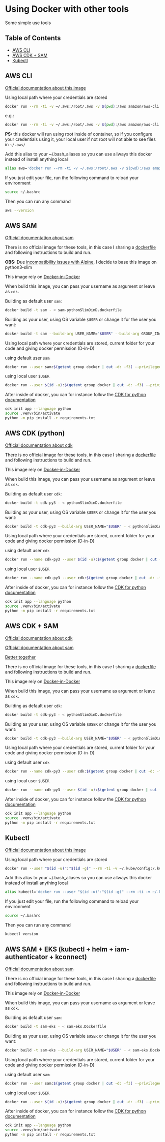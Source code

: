 # Using Docker with other tools

Some simple use tools

## Table of Contents

- [AWS CLI](#aws-cli)
- [AWS CDK + SAM](#aws-cdk--sam)
- [Kubectl](#kubectl)

## AWS CLI

[Official documentation about this image](https://hub.docker.com/r/amazon/aws-cli)

Using local path where your credentials are stored

```bash
docker run --rm -ti -v ~/.aws:/root/.aws -v $(pwd):/aws amazon/aws-cli <service> <command> <args>
```

e.g.:

```bash
docker run --rm -ti -v ~/.aws:/root/.aws -v $(pwd):/aws amazon/aws-cli s3 ls
```

**PS:**
this docker will run using root inside of container, so if you configure your credentials using it, your local user if not root will not able to see files in `~/.aws/`

Add this alias to your ~/.bash_aliases so you can use allways this docker instead of install anything local

```bash
alias aws='docker run --rm -ti -v ~/.aws:/root/.aws -v $(pwd):/aws amazon/aws-cli'
```

If you just edit your file, run the following command to reload your environment

```bash
source ~/.bashrc
```

Then you can run any command

```bash
aws --version
```

## AWS SAM

[Official documentation about sam](https://docs.aws.amazon.com/serverless-application-model/)

There is no official image for these tools, in this case I sharing a [dockerfile](./Docker/sam-pythonSlimDinD.dockerfile) and following instructions to build and run.

**OBS:** Due [incompatibility issues with Alpine](https://github.com/aws/aws-sam-cli/issues/4221), I decide to base this image on python3-slim

This image rely on [Docker-in-Docker](https://hub.docker.com/_/docker)

When build this image, you can pass your username as argument or leave as `cdk`.

Building as default user `sam`:

```bash
docker build -t sam - < sam-pythonSlimDinD.dockerfile
```

Building as your user, using OS variable `$USER` or change it for the user you want:

```bash
docker build -t sam --build-arg USER_NAME="$USER" --build-arg GROUP_ID=$(getent group docker | cut -d: -f3) - < sam-pythonSlimDinD.dockerfile
```

Using local path where your credentials are stored, current folder for your code and giving docker permission (D-in-D)

using default user `sam`

```bash
docker run --user sam:$(getent group docker | cut -d: -f3) --privileged -e SAM_CLI_TELEMETRY=0 -e AWS_EC2_METADATA_DISABLED="true" -v ${PWD}:/opt/app -v ~/.aws:/home/sam/.aws -v ~/.aws-sam:/home/sam/.aws-sam -v ~/.docker:/home/sam/.docker -v /var/run/docker.sock:/var/run/docker.sock -v "$PWD":/opt/app --rm -t -i sam
```

using local user `$USER`

```bash
docker run --user $(id -u):$(getent group docker | cut -d: -f3) --privileged -e SAM_CLI_TELEMETRY=0 -e AWS_EC2_METADATA_DISABLED="true" -v ${PWD}:/opt/app -v ~/.aws/:/home/$USER/.aws/ -v ~/.aws-sam/:/home/$USER/.aws-sam/ -v ~/.docker/:/home/$USER/.docker/ -v /var/run/docker.sock:/var/run/docker.sock --rm sam sam
```

After inside of docker, you can for instance follow the [CDK for python documentation](https://docs.aws.amazon.com/cdk/v2/guide/work-with-cdk-python.html)

```bash
cdk init app --language python
source .venv/bin/activate
python -m pip install -r requirements.txt
```

## AWS CDK (python)

[Official documentation about cdk](https://aws.amazon.com/cdk/)

There is no official image for these tools, in this case I sharing a [dockerfile](./Docker/cdk-alpineDinD.dockerfile) and following instructions to build and run.

This image rely on [Docker-in-Docker](https://hub.docker.com/_/docker)

When build this image, you can pass your username as argument or leave as `cdk`.

Building as default user `cdk`:

```bash
docker build -t cdk-py3 - < pythonSlimDinD.dockerfile
```

Building as your user, using OS variable `$USER` or change it for the user you want:

```bash
docker build -t cdk-py3 --build-arg USER_NAME="$USER" - < pythonSlimDinD.dockerfile
```

Using local path where your credentials are stored, current folder for your code and giving docker permission (D-in-D)

using default user `cdk`

```bash
docker run --name cdk-py3 --user $(id -u):$(getent group docker | cut -d: -f3) --privileged -v ${PWD}:/opt/app -v ~/.aws:/home/cdk/.aws -v ~/.aws-sam:/home/cdk/.aws-sam -v ~/.docker:/home/cdk/.docker -v /var/run/docker.sock:/var/run/docker.sock -v "$PWD":/opt/app -t -i --rm cdk-py3
```

using local user `$USER`

```bash
docker run --name cdk-py3 --user cdk:$(getent group docker | cut -d: -f3) --privileged -v ${PWD}:/opt/app -v ~/.aws:/home/cdk/.aws -v ~/.aws-sam:/home/$USER/.aws-sam -v ~/.docker:/home/cdk/.docker -v /var/run/docker.sock:/var/run/docker.sock -v "$PWD":/app -t -i --rm cdk-py3
```

After inside of docker, you can for instance follow the [CDK for python documentation](https://docs.aws.amazon.com/cdk/v2/guide/work-with-cdk-python.html)

```bash
cdk init app --language python
source .venv/bin/activate
python -m pip install -r requirements.txt
```

## AWS CDK + SAM

[Official documentation about cdk](https://aws.amazon.com/cdk/)

[Official documentation about sam](https://docs.aws.amazon.com/serverless-application-model/)

[Better together](https://aws.amazon.com/blogs/compute/better-together-aws-sam-and-aws-cdk/)

There is no official image for these tools, in this case I sharing a [dockerfile](./Docker/pythonSlimDinD.dockerfile) and following instructions to build and run.

This image rely on [Docker-in-Docker](https://hub.docker.com/_/docker)

When build this image, you can pass your username as argument or leave as `cdk`.

Building as default user `cdk`:

```bash
docker build -t cdk-py3 - < pythonSlimDinD.dockerfile
```

Building as your user, using OS variable `$USER` or change it for the user you want:

```bash
docker build -t cdk-py3 --build-arg USER_NAME="$USER" - < pythonSlimDinD.dockerfile
```

Using local path where your credentials are stored, current folder for your code and giving docker permission (D-in-D)

using default user `cdk`

```bash
docker run --name cdk-py3 --user cdk:$(getent group docker | cut -d: -f3) --privileged -v ${PWD}:/opt/app -v ~/.aws:/home/cdk/.aws -v ~/.aws-sam:/home/$USER/.aws-sam -v ~/.docker:/home/cdk/.docker -v /var/run/docker.sock:/var/run/docker.sock -v "$PWD":/opt/app -t -i --rm cdk-py3
```

using local user `$USER`

```bash
docker run --name cdk-py3 --user $(id -u):$(getent group docker | cut -d: -f3) --privileged -v ${PWD}:/opt/app -v ~/.aws:/home/cdk/.aws -v ~/.aws-sam:/home/cdk/.aws-sam -v ~/.docker:/home/cdk/.docker -v /var/run/docker.sock:/var/run/docker.sock -v "$PWD":/opt/app -t -i --rm cdk-py3
```

After inside of docker, you can for instance follow the [CDK for python documentation](https://docs.aws.amazon.com/cdk/v2/guide/work-with-cdk-python.html)

```bash
cdk init app --language python
source .venv/bin/activate
python -m pip install -r requirements.txt
```

## Kubectl

[Official documentation about this image](https://hub.docker.com/r/bitnami/kubectl/)

Using local path where your credentials are stored

```bash
docker run --user "$(id -u)":"$(id -g)" --rm -ti -v ~/.kube/config:/.kube/config bitnami/kubectl:latest <command> <args>
```

Add this alias to your ~/.bash_aliases so you can use allways this docker instead of install anything local

```bash
alias kubectl='docker run --user "$(id -u)":"$(id -g)" --rm -ti -v ~/.kube/config:/.kube/config bitnami/kubectl:latest'
```

If you just edit your file, run the following command to reload your environment

```bash
source ~/.bashrc
```

Then you can run any command

```bash
kubectl version
```

## AWS SAM + EKS (kubectl + helm + iam-authenticator + kconnect)

[Official documentation about sam](https://docs.aws.amazon.com/serverless-application-model/)

There is no official image for these tools, in this case I sharing a [dockerfile](./Docker/sam-eks.Dockerfile) and following instructions to build and run.

This image rely on [Docker-in-Docker](https://hub.docker.com/_/docker)

When build this image, you can pass your username as argument or leave as `cdk`.

Building as default user `sam`:

```bash
docker build -t sam-eks - < sam-eks.Dockerfile
```

Building as your user, using OS variable `$USER` or change it for the user you want:

```bash
docker build -t sam-eks --build-arg USER_NAME="$USER" - < sam-eks.Dockerfile
```

Using local path where your credentials are stored, current folder for your code and giving docker permission (D-in-D)

using default user `sam`

```bash
docker run --user sam:$(getent group docker | cut -d: -f3) --privileged -v ${PWD}:/opt/app -v ~/.aws:/home/cdk/.aws -v ~/.aws-sam:/home/$USER/.aws-sam -v ~/.docker:/home/cdk/.docker -v /var/run/docker.sock:/var/run/docker.sock -v "$PWD":/opt/app -t -i --rm cdk-py3
```

using local user `$USER`

```bash
docker run --user $(id -u):$(getent group docker | cut -d: -f3) --privileged -v ${PWD}:/opt/app -v ~/.aws:/home/cdk/.aws -v ~/.aws-sam:/home/cdk/.aws-sam -v ~/.docker:/home/cdk/.docker -v /var/run/docker.sock:/var/run/docker.sock -v ~/. -v "$PWD":/opt/app -t -i --rm cdk-py3
```

After inside of docker, you can for instance follow the [CDK for python documentation](https://docs.aws.amazon.com/cdk/v2/guide/work-with-cdk-python.html)

```bash
cdk init app --language python
source .venv/bin/activate
python -m pip install -r requirements.txt
```
